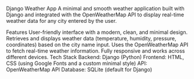 Django Weather App
A minimal and smooth weather application built with Django and integrated with the OpenWeatherMap API to display real-time weather data for any city entered by the user.

Features
User-friendly interface with a modern, clean, and minimal design.
Retrieves and displays weather data (temperature, humidity, pressure, coordinates) based on the city name input.
Uses the OpenWeatherMap API to fetch real-time weather information.
Fully responsive and works across different devices.
Tech Stack
Backend: Django (Python)
Frontend: HTML, CSS (using Google Fonts and a custom minimal style)
API: OpenWeatherMap API
Database: SQLite (default for Django)
